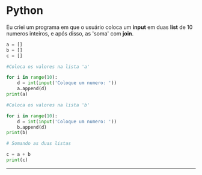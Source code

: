 # Python
Eu criei um programa em que o usuário coloca um **input** em duas **list** de 10 numeros inteiros, e após disso, as 'soma' com **join**.
~~~python
a = []
b = []
c = []

#Coloca os valores na lista 'a'

for i in range(10):
    d = int(input('Coloque um numero: '))
    a.append(d)
print(a) 

#Coloca os valores na lista 'b'

for i in range(10):
    d = int(input('Coloque um numero: '))
    b.append(d)
print(b) 

# Somando as duas listas

c = a + b
print(c)
~~~
---
